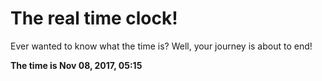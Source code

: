 # The real time clock!

Ever wanted to know what the time is? Well, your journey is about to end!

**The time is Nov 08, 2017, 05:15**